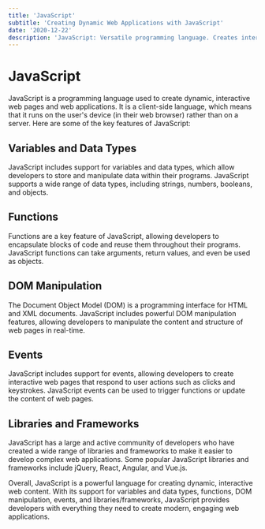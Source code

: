 ```yaml
---
title: 'JavaScript'
subtitle: 'Creating Dynamic Web Applications with JavaScript'
date: '2020-12-22'
description: 'JavaScript: Versatile programming language. Creates interactive web content. Integrates with HTML and CSS. Essential for modern and dynamic web development.'
---
```


# JavaScript

JavaScript is a programming language used to create dynamic, interactive web pages and web applications. It is a client-side language, which means that it runs on the user's device (in their web browser) rather than on a server. Here are some of the key features of JavaScript:

## Variables and Data Types

JavaScript includes support for variables and data types, which allow developers to store and manipulate data within their programs. JavaScript supports a wide range of data types, including strings, numbers, booleans, and objects.

## Functions

Functions are a key feature of JavaScript, allowing developers to encapsulate blocks of code and reuse them throughout their programs. JavaScript functions can take arguments, return values, and even be used as objects.

## DOM Manipulation

The Document Object Model (DOM) is a programming interface for HTML and XML documents. JavaScript includes powerful DOM manipulation features, allowing developers to manipulate the content and structure of web pages in real-time.

## Events

JavaScript includes support for events, allowing developers to create interactive web pages that respond to user actions such as clicks and keystrokes. JavaScript events can be used to trigger functions or update the content of web pages.

## Libraries and Frameworks

JavaScript has a large and active community of developers who have created a wide range of libraries and frameworks to make it easier to develop complex web applications. Some popular JavaScript libraries and frameworks include jQuery, React, Angular, and Vue.js.

Overall, JavaScript is a powerful language for creating dynamic, interactive web content. With its support for variables and data types, functions, DOM manipulation, events, and libraries/frameworks, JavaScript provides developers with everything they need to create modern, engaging web applications.
